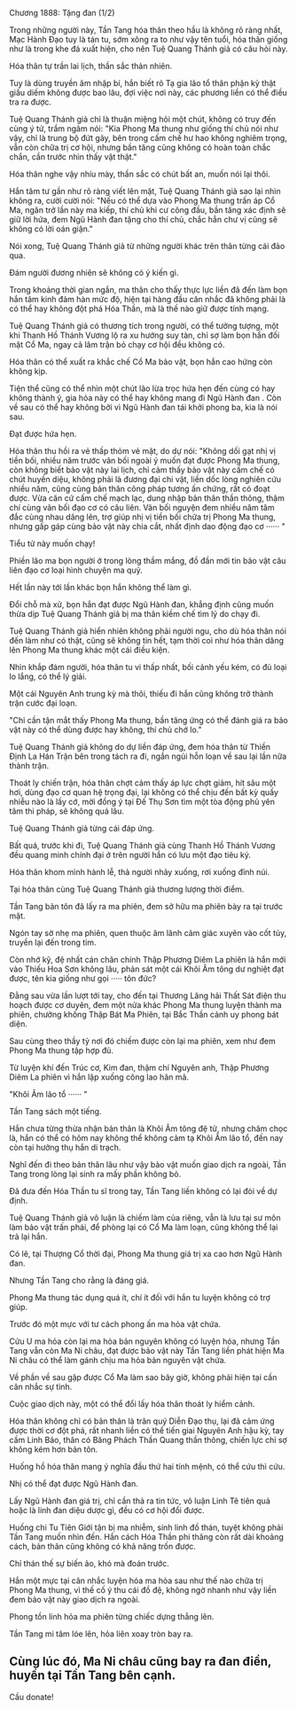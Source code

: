 




Chương 1888: Tặng đan (1/2)


Trong những người này, Tần Tang hóa thân theo hầu là không rõ ràng nhất, Mạc Hành Đạo tuy là tán tu, sớm xông ra to như vậy tên tuổi, hóa thân giống như là trong khe đá xuất hiện, cho nên Tuệ Quang Thánh giả có câu hỏi này.

Hóa thân tự trần lai lịch, thần sắc thản nhiên.

Tuy là dùng truyền âm nhập bí, hắn biết rõ Tạ gia lão tổ thân phận kỳ thật giấu diếm không được bao lâu, đợi việc nơi này, các phương liền có thể điều tra ra được.

Tuệ Quang Thánh giả chỉ là thuận miệng hỏi một chút, không có truy đến cùng ý tứ, trầm ngâm nói: "Kia Phong Ma thung như giống thí chủ nói như vậy, chỉ là trung bộ đứt gãy, bên trong cấm chế hư hao không nghiêm trọng, vẫn còn chữa trị cơ hội, nhưng bần tăng cũng không có hoàn toàn chắc chắn, cần trước nhìn thấy vật thật."

Hóa thân nghe vậy nhíu mày, thần sắc có chút bất an, muốn nói lại thôi.

Hắn tâm tư gần như rõ ràng viết lên mặt, Tuệ Quang Thánh giả sao lại nhìn không ra, cười cười nói: "Nếu có thể dựa vào Phong Ma thung trấn áp Cổ Ma, ngăn trở lần này ma kiếp, thí chủ khi cư công đầu, bần tăng xác định sẽ giữ lời hứa, đem Ngũ Hành đan tặng cho thí chủ, chắc hẳn chư vị cũng sẽ không có lời oán giận."

Nói xong, Tuệ Quang Thánh giả từ những người khác trên thân từng cái đảo qua.

Đám người đương nhiên sẽ không có ý kiến gì.

Trong khoảng thời gian ngắn, ma thân cho thấy thực lực liền đã đến làm bọn hắn tâm kinh đảm hàn mức độ, hiện tại hàng đầu cân nhắc đã không phải là có thể hay không đột phá Hóa Thần, mà là thế nào giữ được tính mạng.

Tuệ Quang Thánh giả có thương tích trong người, có thể tưởng tượng, một khi Thanh Hồ Thánh Vương lộ ra xu hướng suy tàn, chỉ sợ làm bọn hắn đối mặt Cổ Ma, ngay cả lâm trận bỏ chạy cơ hội đều không có.

Hóa thân có thể xuất ra khắc chế Cổ Ma bảo vật, bọn hắn cao hứng còn không kịp.

Tiện thể cũng có thể nhìn một chút lão lừa trọc hứa hẹn đến cùng có hay không thành ý, gia hỏa này có thể hay không mang đi Ngũ Hành đan . Còn về sau có thể hay không bởi vì Ngũ Hành đan tái khởi phong ba, kia là nói sau.

Đạt được hứa hẹn.

Hóa thân thu hồi ra vẻ thấp thỏm vẻ mặt, do dự nói: "Không dối gạt nhị vị tiền bối, nhiều năm trước vãn bối ngoài ý muốn đạt được Phong Ma thung, còn không biết bảo vật này lai lịch, chỉ cảm thấy bảo vật này cấm chế có chút huyền diệu, không phải là đương đại chi vật, liền dốc lòng nghiên cứu nhiều năm, cũng cùng bản thân công pháp tương ấn chứng, rất có đoạt được. Vừa căn cứ cấm chế mạch lạc, dung nhập bản thân thần thông, thậm chí cùng vãn bối đạo cơ có câu liên. Vãn bối nguyện đem nhiều năm tâm đắc cùng nhau dâng lên, trợ giúp nhị vị tiền bối chữa trị Phong Ma thung, nhưng gấp gáp cùng bảo vật này chia cắt, nhất định dao động đạo cơ ······ "

Tiểu tử này muốn chạy!

Phiền lão ma bọn người ở trong lòng thầm mắng, đồ đần mới tin bảo vật câu liên đạo cơ loại hình chuyện ma quỷ.

Hết lần này tới lần khác bọn hắn không thể làm gì.

Đổi chỗ mà xử, bọn hắn đạt được Ngũ Hành đan, khẳng định cũng muốn thừa dịp Tuệ Quang Thánh giả bị ma thân kiềm chế tìm lý do chạy đi.

Tuệ Quang Thánh giả hiển nhiên không phải người ngu, cho dù hóa thân nói đến làm như có thật, cũng sẽ không tin hết, tạm thời coi như hóa thân dâng lên Phong Ma thung khác một cái điều kiện.

Nhìn khắp đám người, hóa thân tu vi thấp nhất, bối cảnh yếu kém, có đủ loại lo lắng, có thể lý giải.

Một cái Nguyên Anh trung kỳ mà thôi, thiếu đi hắn cũng không trở thành trận cước đại loạn.

"Chỉ cần tận mắt thấy Phong Ma thung, bần tăng ứng có thể đánh giá ra bảo vật này có thể dùng được hay không, thí chủ chớ lo."

Tuệ Quang Thánh giả không do dự liền đáp ứng, đem hóa thân từ Thiền Định La Hán Trận bên trong tách ra đi, ngắn ngủi hỗn loạn về sau lại lần nữa thành trận.

Thoát ly chiến trận, hóa thân chợt cảm thấy áp lực chợt giảm, hít sâu một hơi, dùng đạo cơ quan hệ trọng đại, lại không có thể chịu đến bất kỳ quấy nhiễu nào là lấy cớ, mời đồng ý tại Đế Thụ Sơn tìm một tòa động phủ yên tâm thi pháp, sẽ không quá lâu.

Tuệ Quang Thánh giả từng cái đáp ứng.

Bất quá, trước khi đi, Tuệ Quang Thánh giả cùng Thanh Hồ Thánh Vương đều quang minh chính đại ở trên người hắn có lưu một đạo tiêu ký.

Hóa thân khom mình hành lễ, thả người nhảy xuống, rơi xuống đỉnh núi.

Tại hóa thân cùng Tuệ Quang Thánh giả thương lượng thời điểm.

Tần Tang bản tôn đã lấy ra ma phiên, đem sở hữu ma phiên bày ra tại trước mặt.

Ngón tay sờ nhẹ ma phiên, quen thuộc âm lãnh cảm giác xuyên vào cốt tủy, truyền lại đến trong tim.

Còn nhớ kỹ, đệ nhất cán chân chính Thập Phương Diêm La phiên là hắn mới vào Thiếu Hoa Sơn không lâu, phản sát một cái Khôi Âm tông dư nghiệt đạt được, tên kia giống như gọi ····· tôn đức?

Đằng sau vừa lần lượt tới tay, cho đến tại Thương Lãng hải Thất Sát điện thu hoạch được cơ duyên, đem một nửa khác Phong Ma thung luyện thành ma phiên, chưởng khống Thập Bát Ma Phiên, tại Bắc Thần cảnh uy phong bát diện.

Sau cùng theo thầy tỷ nơi đó chiếm được còn lại ma phiên, xem như đem Phong Ma thung tập hợp đủ.

Từ luyện khí đến Trúc cơ, Kim đan, thậm chí Nguyên anh, Thập Phương Diêm La phiên vì hắn lập xuống công lao hãn mã.

"Khôi Âm lão tổ ······ "

Tần Tang sách một tiếng.

Hắn chưa từng thừa nhận bản thân là Khôi Âm tông đệ tử, nhưng châm chọc là, hắn có thể có hôm nay không thể không cảm tạ Khôi Âm lão tổ, đến nay còn tại hưởng thụ hắn di trạch.

Nghĩ đến đi theo bản thân lâu như vậy bảo vật muốn giao dịch ra ngoài, Tần Tang trong lòng lại sinh ra mấy phần không bỏ.

Đã đưa đến Hóa Thần tu sĩ trong tay, Tần Tang liền không có lại đòi về dự định.

Tuệ Quang Thánh giả vô luận là chiếm làm của riêng, vẫn là lưu tại sư môn làm bảo vật trấn phái, để phòng lại có Cổ Ma làm loạn, cũng không thể lại trả lại hắn.

Có lẽ, tại Thượng Cổ thời đại, Phong Ma thung giá trị xa cao hơn Ngũ Hành đan.

Nhưng Tần Tang cho rằng là đáng giá.

Phong Ma thung tác dụng quá ít, chí ít đối với hắn tu luyện không có trợ giúp.

Trước đó một mực với tư cách phong ấn ma hỏa vật chứa.

Cửu U ma hỏa còn lại ma hỏa bản nguyên không có luyện hóa, nhưng Tần Tang vẫn còn Ma Ni châu, đạt được bảo vật này Tần Tang liền phát hiện Ma Ni châu có thể làm gánh chịu ma hỏa bản nguyên vật chứa.

Về phần về sau gặp được Cổ Ma làm sao bây giờ, không phải hiện tại cần cân nhắc sự tình.

Cuộc giao dịch này, một có thể đổi lấy hóa thân thoát ly hiểm cảnh.

Hóa thân không chỉ có bản thân là trân quý Diễn Đạo thụ, lại đã cảm ứng được thời cơ đột phá, rất nhanh liền có thể tiến giai Nguyên Anh hậu kỳ, tay cầm Linh Bảo, thân có Băng Phách Thần Quang thần thông, chiến lực chỉ sợ không kém hơn bản tôn.

Huống hồ hóa thân mang ý nghĩa đầu thứ hai tính mệnh, có thể cứu thì cứu.

Nhị có thể đạt được Ngũ Hành đan.

Lấy Ngũ Hành đan giá trị, chỉ cần thả ra tin tức, vô luận Linh Tê tiên quả hoặc là linh đan diệu dược gì, đều có cơ hội đổi được.

Huống chi Tu Tiên Giới tận bị ma nhiễm, sinh linh đồ thán, tuyệt không phải Tần Tang muốn nhìn đến. Hắn cách Hóa Thần phi thăng còn rất dài khoảng cách, bản thân cũng không có khả năng trốn được.

Chỉ thán thế sự biến ảo, khó mà đoán trước.

Hắn một mực tại cân nhắc luyện hóa ma hỏa sau như thế nào chữa trị Phong Ma thung, vì thế cố ý thu cái đồ đệ, không ngờ nhanh như vậy liền đem bảo vật này giao dịch ra ngoài.

Phong tồn linh hỏa ma phiên từng chiếc dựng thẳng lên.

Tần Tang mi tâm lóe lên, hỏa liên xoay tròn bay ra.

Cùng lúc đó, Ma Ni châu cũng bay ra đan điền, huyền tại Tần Tang bên cạnh.
--
Cầu donate!




